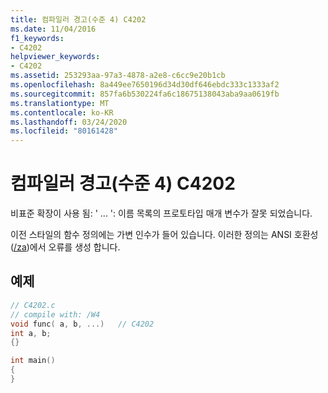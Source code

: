 ```yaml
---
title: 컴파일러 경고(수준 4) C4202
ms.date: 11/04/2016
f1_keywords:
- C4202
helpviewer_keywords:
- C4202
ms.assetid: 253293aa-97a3-4878-a2e8-c6cc9e20b1cb
ms.openlocfilehash: 8a449ee7650196d34d30df646ebdc333c1333af2
ms.sourcegitcommit: 857fa6b530224fa6c18675138043aba9aa0619fb
ms.translationtype: MT
ms.contentlocale: ko-KR
ms.lasthandoff: 03/24/2020
ms.locfileid: "80161428"
---
```

# <a name="compiler-warning-level-4-c4202"></a>컴파일러 경고(수준 4) C4202

비표준 확장이 사용 됨: ' ... ': 이름 목록의 프로토타입 매개 변수가 잘못 되었습니다.

이전 스타일의 함수 정의에는 가변 인수가 들어 있습니다. 이러한 정의는 ANSI 호환성 ([/za](../../build/reference/za-ze-disable-language-extensions.md))에서 오류를 생성 합니다.

## <a name="example"></a>예제

```c
// C4202.c
// compile with: /W4
void func( a, b, ...)   // C4202
int a, b;
{}

int main()
{
}
```
